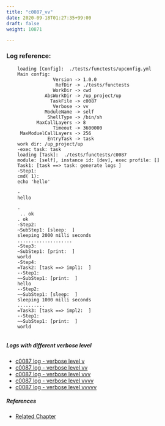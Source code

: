 ```yaml
---
title: "c0087_vv"
date: 2020-09-18T01:27:35+99:00
draft: false
weight: 10871

---
```


### Log reference: <no value>

```
    loading [Config]:  ./tests/functests/upconfig.yml
    Main config:
                 Version -> 1.0.0
                  RefDir -> ./tests/functests
                 WorkDir -> cwd
              AbsWorkDir -> /up_project/up
                TaskFile -> c0087
                 Verbose -> vv
              ModuleName -> self
               ShellType -> /bin/sh
           MaxCallLayers -> 8
                 Timeout -> 3600000
     MaxModuelCallLayers -> 256
               EntryTask -> task
    work dir: /up_project/up
    -exec task: task
    loading [Task]:  ./tests/functests/c0087
    module: [self], instance id: [dev], exec profile: []
    Task1: [task ==> task: generate logs ]
    -Step1:
    cmd( 1):
    echo 'hello'
    
    -
    hello
    
    -
     .. ok
    . ok
    -Step2:
    ~SubStep1: [sleep:  ]
    sleeping 2000 milli seconds
    ....................
    -Step3:
    ~SubStep1: [print:  ]
    world
    -Step4:
    =Task2: [task ==> impl1:  ]
    --Step1:
    ~~SubStep1: [print:  ]
    hello
    --Step2:
    ~~SubStep1: [sleep:  ]
    sleeping 1000 milli seconds
    ..........
    =Task3: [task ==> impl2:  ]
    --Step1:
    ~~SubStep1: [print:  ]
    world
    
```

##### Logs with different verbose level
* [c0087 log - verbose level v](../../logs/c0087_v)
* [c0087 log - verbose level vv](../../logs/c0087_vv)
* [c0087 log - verbose level vvv](../../logs/c0087_vvv)
* [c0087 log - verbose level vvvv](../../logs/c0087_vvvv)
* [c0087 log - verbose level vvvvv](../../logs/c0087_vvvvv)

##### References
* [Related Chapter](../../cmd-func/c0087)
